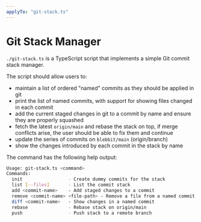 ```yaml
---
applyTo: "git-stack.ts"
---
```

# Git Stack Manager

`./git-stack.ts` is a TypeScript script that implements a simple Git commit stack manager.

The script should allow users to:

- maintain a list of ordered "named" commits as they should be applied in git
- print the list of named commits, with support for showing files changed in each commit
- add the current staged changes in git to a commit by name and ensure they are properly squashed
- fetch the latest `origin/main` and rebase the stack on top, if merge conflicts arise, the user should be able to fix them and continue
- update the series of commits on `blebbit/main` (origin/branch)
- show the changes introduced by each commit in the stack by name

The command has the following help output:

```sh
Usage: git-stack.ts <command>
Commands:
  init                 - Create dummy commits for the stack
  list [--files]       - List the commit stack
  add <commit-name>    - Add staged changes to a commit
  remove <commit-name> <file-path> - Remove a file from a named commit
  diff <commit-name>   - Show changes in a named commit
  rebase               - Rebase stack on origin/main
  push                 - Push stack to a remote branch
```
